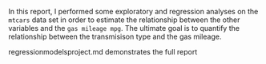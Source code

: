In this report, I performed some exploratory and regression analyses on the `mtcars` data set in order to estimate the relationship between the other variables and the `gas mileage mpg`. The ultimate goal is to quantify the relationship between the transmisison type and the gas mileage.

regressionmodelsproject.md demonstrates the full report
